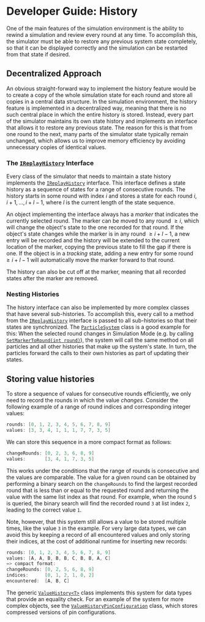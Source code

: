 # Developer Guide: History

One of the main features of the simulation environment is the ability to rewind a simulation and review every round at any time.
To accomplish this, the simulator must be able to restore any previous system state completely, so that it can be displayed correctly and the simulation can be restarted from that state if desired.


## Decentralized Approach

An obvious straight-forward way to implement the history feature would be to create a copy of the whole simulation state for each round and store all copies in a central data structure.
In the simulation environment, the history feature is implemented in a decentralized way, meaning that there is no such central place in which the entire history is stored.
Instead, every part of the simulator maintains its own state history and implements an interface that allows it to restore any previous state.
The reason for this is that from one round to the next, many parts of the simulator state typically remain unchanged, which allows us to improve memory efficiency by avoiding unnecessary copies of identical values.

### The [`IReplayHistory`][1] Interface

Every class of the simulator that needs to maintain a state history implements the [`IReplayHistory`][1] interface.
This interface defines a state history as a sequence of states for a range of consecutive rounds.
The history starts in some round with index $i$ and stores a state for each round $i,i+1,\ldots,i+l-1$, where $l$ is the current length of the state sequence.

An object implementing the interface always has a *marker* that indicates the currently selected round.
The marker can be moved to any round $\geq i$, which will change the object's state to the one recorded for that round.
If the object's state changes while the marker is in any round $\geq i + l-1$, a new entry will be recorded and the history will be extended to the current location of the marker, copying the previous state to fill the gap if there is one.
If the object is in a *tracking* state, adding a new entry for some round $\geq i + l-1$ will automatically move the marker forward to that round.

The history can also be cut off at the marker, meaning that all recorded states after the marker are removed.

### Nesting Histories

The history interface can also be implemented by more complex classes that have several sub-histories.
To accomplish this, every call to a method from the [`IReplayHistory`][1] interface is passed to all sub-histories so that their states are synchronized.
The [`ParticleSystem`][2] class is a good example for this:
When the selected round changes in Simulation Mode (e.g. by calling [`SetMarkerToRound(int round)`][3]), the system will call the same method on all particles and all other histories that make up the system's state.
In turn, the particles forward the calls to their own histories as part of updating their states.


## Storing value histories

To store a sequence of values for consecutive rounds efficiently, we only need to record the rounds in which the value *changes*.
Consider the following example of a range of round indices and corresponding integer values:
```csharp
rounds: [0, 1, 2, 3, 4, 5, 6, 7, 8, 9]
values: [3, 3, 4, 1, 1, 1, 7, 7, 3, 5]
```
We can store this sequence in a more compact format as follows:
```csharp
changeRounds: [0, 2, 3, 6, 8, 9]
values:       [3, 4, 1, 7, 3, 5]
```
This works under the conditions that the range of rounds is consecutive and the values are comparable.
The value for a given round can be obtained by performing a binary search on the `changeRounds` to find the largest recorded round that is less than or equal to the requested round and returning the value with the same list index as that round.
For example, when the round `5` is queried, the binary search will find the recorded round `3` at list index `2`, leading to the correct value `1`.

Note, however, that this system still allows a value to be stored multiple times, like the value `3` in the example.
For very large data types, we can avoid this by keeping a record of all encountered values and only storing their indices, at the cost of additional runtime for inserting new records:
```csharp
rounds: [0, 1, 2, 3, 4, 5, 6, 7, 8, 9]
values: [A, A, B, B, B, C, B, B, A, C]
=> compact format:
changeRounds: [0, 2, 5, 6, 8, 9]
indices:      [0, 1, 2, 1, 0, 2]
encountered:  [A, B, C]
```

The generic [`ValueHistory<T>`][4] class implements this system for data types that provide an equality check.
For an example of the system for more complex objects, see the [`ValueHistoryPinConfiguration`][5] class, which stores compressed versions of pin configurations.



[1]: xref:AS2.Sim.IReplayHistory
[2]: xref:AS2.Sim.ParticleSystem
[3]: xref:AS2.Sim.ParticleSystem.SetMarkerToRound(System.Int32)
[4]: xref:AS2.Sim.ValueHistory`1
[5]: xref:AS2.Sim.ValueHistoryPinConfiguration
